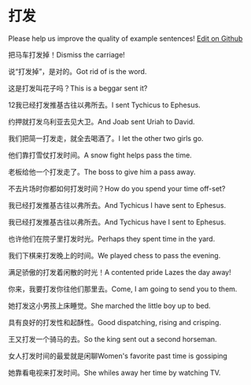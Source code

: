 # 打发

Please help us improve the quality of example sentences! [Edit on Github](https://github.com/jiyushe/jiyu-example-sentence-source/blob/main/chinese/dafa_1.md)

<p><span class="chinese">把马车打发掉！</span><span class="english">Dismiss the carriage!</span></p>

<p><span class="chinese">说“打发掉”，是对的。</span><span class="english">Got rid of is the word.</span></p>

<p><span class="chinese">这是打发叫花子吗？</span><span class="english">This is a beggar sent it?</span></p>

<p><span class="chinese">12我已经打发推基古往以弗所去。</span><span class="english">I sent Tychicus to Ephesus.</span></p>

<p><span class="chinese">约押就打发乌利亚去见大卫。</span><span class="english">And Joab sent Uriah to David.</span></p>

<p><span class="chinese">我们把简一打发走，就全去喝酒了。</span><span class="english">I let the other two girls go.</span></p>

<p><span class="chinese">他们靠打雪仗打发时间。</span><span class="english">A snow fight helps pass the time.</span></p>

<p><span class="chinese">老板给他一个打发走了。</span><span class="english">The boss to give him a pass away.</span></p>

<p><span class="chinese">不去片场时你都如何打发时间？</span><span class="english">How do you spend your time off-set?</span></p>

<p><span class="chinese">我已经打发推基古往以弗所去。</span><span class="english">And Tychicus I have sent to Ephesus.</span></p>

<p><span class="chinese">我已经打发推基古往以弗所去。</span><span class="english">And Tychicus have I sent to Ephesus.</span></p>

<p><span class="chinese">也许他们在院子里打发时光。</span><span class="english">Perhaps they spent time in the yard.</span></p>

<p><span class="chinese">我们下棋来打发晚上的时间。</span><span class="english">We played chess to pass the evening.</span></p>

<p><span class="chinese">满足骄傲的打发着闲散的时光！</span><span class="english">A contented pride Lazes the day away!</span></p>

<p><span class="chinese">你来，我要打发你往他们那里去。</span><span class="english">Come, I am going to send you to them.</span></p>

<p><span class="chinese">她打发这小男孩上床睡觉。</span><span class="english">She marched the little boy up to bed.</span></p>

<p><span class="chinese">具有良好的打发性和起酥性。</span><span class="english">Good dispatching, rising and crisping.</span></p>

<p><span class="chinese">王又打发一个骑马的去。</span><span class="english">So the king sent out a second horseman.</span></p>

<p><span class="chinese">女人打发时间的最爱就是闲聊</span><span class="english">Women's favorite past time is gossiping</span></p>

<p><span class="chinese">她靠看电视来打发时间。</span><span class="english">She whiles away her time by watching TV.</span></p>

